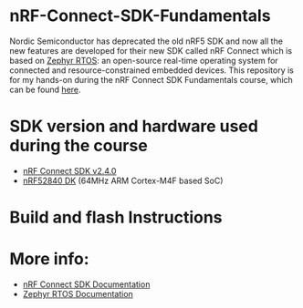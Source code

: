 # nRF-Connect-SDK-Fundamentals
Nordic Semiconductor has deprecated the old nRF5 SDK and now all the new features are developed for their new SDK called nRF Connect which is based on [Zephyr RTOS](https://github.com/zephyrproject-rtos/zephyr): an open-source real-time operating system for connected and resource-constrained embedded devices. This repository is for my hands-on during the nRF Connect SDK Fundamentals course, which can be found [here](https://academy.nordicsemi.com/courses/nrf-connect-sdk-fundamentals/).

# SDK version and hardware used during the course 
- [nRF Connect SDK v2.4.0](https://developer.nordicsemi.com/nRF_Connect_SDK/doc/2.4.0/nrf/index.html)
- [nRF52840 DK](https://www.nordicsemi.com/Products/Development-hardware/nrf52840-dk) (64MHz ARM Cortex-M4F based SoC)

# Build and flash Instructions


# More info:
- [nRF Connect SDK Documentation](https://developer.nordicsemi.com/nRF_Connect_SDK/doc/latest/nrf/index.html)
- [Zephyr RTOS Documentation](https://docs.zephyrproject.org/latest/)
